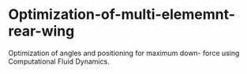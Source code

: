# Optimization-of-multi-elememnt-rear-wing
Optimization of angles and positioning for maximum down- force using Computational Fluid Dynamics.
